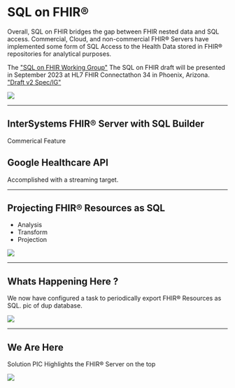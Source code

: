 # SQL on FHIR®<!-- .element: class="r-fit-text" -->
<!-- .slide: data-background="#FF9966" -->

Overall, SQL on FHIR bridges the gap between FHIR nested data and SQL access.  Commercial, Cloud, and non-commercial FHIR® Servers have implemented some form of SQL Access to the Health Data stored in FHIR® repositories for analytical purposes.

The ["SQL on FHIR Working Group"](https://confluence.hl7.org/display/FHIR/2023+-+09+SQL-on-FHIR) The SQL on FHIR draft will be presented in September 2023 at HL7 FHIR Connectathon 34 in Phoenix, Arizona. ["Draft v2 Spec/IG"](https://build.fhir.org/ig/FHIR/sql-on-fhir-v2/)

 <img src="{{asset_folder}}/sqlonfhir.png" />



---

<!-- .slide: data-background="#FF9966" -->
## InterSystems FHIR® Server with SQL Builder

Commerical Feature

## Google Healthcare API

Accomplished with a streaming target.



---
<!-- .slide: data-background="#FF9966" -->
## Projecting FHIR® Resources as SQL

- Analysis
- Transform
- Projection

 <img src="{{asset_folder}}/pholder.png" />

---
<!-- .slide: data-background="#FF9966" -->
## Whats Happening Here ?

We now have configured a task to periodically export FHIR® Resources as SQL.
pic of dup database.

 <img src="{{asset_folder}}/pholder.png" />



 ---
<!-- .slide: data-background="#FF9966" -->
## We Are Here

Solution PIC Highlights the FHIR® Server on the top

 <img src="{{asset_folder}}/pholder.png" />

 